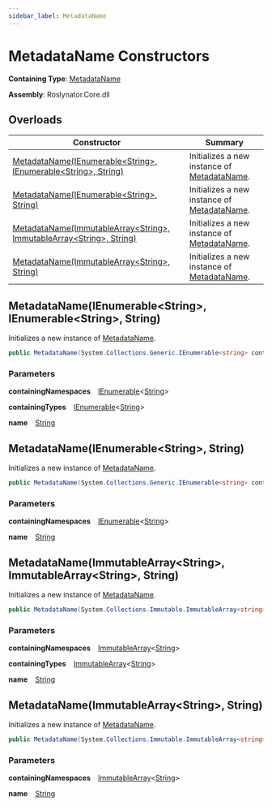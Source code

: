 ```yaml
---
sidebar_label: MetadataName
---
```


# MetadataName Constructors

**Containing Type**: [MetadataName](../index.md)

**Assembly**: Roslynator\.Core\.dll

## Overloads

| Constructor | Summary |
| ----------- | ------- |
| [MetadataName(IEnumerable&lt;String&gt;, IEnumerable&lt;String&gt;, String)](#Roslynator_MetadataName__ctor_System_Collections_Generic_IEnumerable_System_String__System_Collections_Generic_IEnumerable_System_String__System_String_) | Initializes a new instance of [MetadataName](../index.md)\. |
| [MetadataName(IEnumerable&lt;String&gt;, String)](#Roslynator_MetadataName__ctor_System_Collections_Generic_IEnumerable_System_String__System_String_) | Initializes a new instance of [MetadataName](../index.md)\. |
| [MetadataName(ImmutableArray&lt;String&gt;, ImmutableArray&lt;String&gt;, String)](#Roslynator_MetadataName__ctor_System_Collections_Immutable_ImmutableArray_System_String__System_Collections_Immutable_ImmutableArray_System_String__System_String_) | Initializes a new instance of [MetadataName](../index.md)\. |
| [MetadataName(ImmutableArray&lt;String&gt;, String)](#Roslynator_MetadataName__ctor_System_Collections_Immutable_ImmutableArray_System_String__System_String_) | Initializes a new instance of [MetadataName](../index.md)\. |

## MetadataName\(IEnumerable&lt;String&gt;, IEnumerable&lt;String&gt;, String\) <a id="Roslynator_MetadataName__ctor_System_Collections_Generic_IEnumerable_System_String__System_Collections_Generic_IEnumerable_System_String__System_String_"></a>

  
Initializes a new instance of [MetadataName](../index.md)\.

```csharp
public MetadataName(System.Collections.Generic.IEnumerable<string> containingNamespaces, System.Collections.Generic.IEnumerable<string> containingTypes, string name)
```

### Parameters

**containingNamespaces** &ensp; [IEnumerable](https://docs.microsoft.com/en-us/dotnet/api/system.collections.generic.ienumerable-1)&lt;[String](https://docs.microsoft.com/en-us/dotnet/api/system.string)&gt;

**containingTypes** &ensp; [IEnumerable](https://docs.microsoft.com/en-us/dotnet/api/system.collections.generic.ienumerable-1)&lt;[String](https://docs.microsoft.com/en-us/dotnet/api/system.string)&gt;

**name** &ensp; [String](https://docs.microsoft.com/en-us/dotnet/api/system.string)

## MetadataName\(IEnumerable&lt;String&gt;, String\) <a id="Roslynator_MetadataName__ctor_System_Collections_Generic_IEnumerable_System_String__System_String_"></a>

  
Initializes a new instance of [MetadataName](../index.md)\.

```csharp
public MetadataName(System.Collections.Generic.IEnumerable<string> containingNamespaces, string name)
```

### Parameters

**containingNamespaces** &ensp; [IEnumerable](https://docs.microsoft.com/en-us/dotnet/api/system.collections.generic.ienumerable-1)&lt;[String](https://docs.microsoft.com/en-us/dotnet/api/system.string)&gt;

**name** &ensp; [String](https://docs.microsoft.com/en-us/dotnet/api/system.string)

## MetadataName\(ImmutableArray&lt;String&gt;, ImmutableArray&lt;String&gt;, String\) <a id="Roslynator_MetadataName__ctor_System_Collections_Immutable_ImmutableArray_System_String__System_Collections_Immutable_ImmutableArray_System_String__System_String_"></a>

  
Initializes a new instance of [MetadataName](../index.md)\.

```csharp
public MetadataName(System.Collections.Immutable.ImmutableArray<string> containingNamespaces, System.Collections.Immutable.ImmutableArray<string> containingTypes, string name)
```

### Parameters

**containingNamespaces** &ensp; [ImmutableArray](https://docs.microsoft.com/en-us/dotnet/api/system.collections.immutable.immutablearray-1)&lt;[String](https://docs.microsoft.com/en-us/dotnet/api/system.string)&gt;

**containingTypes** &ensp; [ImmutableArray](https://docs.microsoft.com/en-us/dotnet/api/system.collections.immutable.immutablearray-1)&lt;[String](https://docs.microsoft.com/en-us/dotnet/api/system.string)&gt;

**name** &ensp; [String](https://docs.microsoft.com/en-us/dotnet/api/system.string)

## MetadataName\(ImmutableArray&lt;String&gt;, String\) <a id="Roslynator_MetadataName__ctor_System_Collections_Immutable_ImmutableArray_System_String__System_String_"></a>

  
Initializes a new instance of [MetadataName](../index.md)\.

```csharp
public MetadataName(System.Collections.Immutable.ImmutableArray<string> containingNamespaces, string name)
```

### Parameters

**containingNamespaces** &ensp; [ImmutableArray](https://docs.microsoft.com/en-us/dotnet/api/system.collections.immutable.immutablearray-1)&lt;[String](https://docs.microsoft.com/en-us/dotnet/api/system.string)&gt;

**name** &ensp; [String](https://docs.microsoft.com/en-us/dotnet/api/system.string)